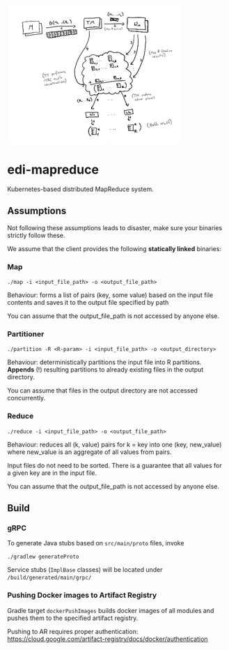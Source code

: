 <img src="./design.png" width="400">

# edi-mapreduce

Kubernetes-based distributed MapReduce system.

## Assumptions

Not following these assumptions leads to disaster, make sure your binaries
strictly follow these. 

We assume that the client provides the following **statically linked** binaries:

### Map
```
./map -i <input_file_path> -o <output_file_path>
```
Behaviour: forms a list of pairs (key, some value) based on the input file
contents and saves it to the output file specified by path

You can assume that the output_file_path is not accessed by anyone else.

### Partitioner
```
./partition -R <R-param> -i <input_file_path> -o <output_directory>
```

Behaviour: deterministically partitions the input file into R partitions.
**Appends** (!) resulting partitions to already existing files in the output
directory.

You can assume that files in the output directory are not accessed concurrently.

### Reduce
```
./reduce -i <input_file_path> -o <output_file_path>
```
Behaviour: reduces all (k, value) pairs for k = key into one (key, new_value)
where new_value is an aggregate of all values from pairs.

Input files do not need to be sorted. There is a guarantee that 
all values for a given key are in the input file.

You can assume that the output_file_path is not accessed by anyone else.

## Build

### gRPC

To generate Java stubs based on `src/main/proto` files, invoke

```
./gradlew generateProto
```

Service stubs (`ImplBase` classes) will be located
under `/build/generated/main/grpc/`

### Pushing Docker images to Artifact Registry

Gradle target `dockerPushImages` builds docker images of all modules and pushes them to the
specified artifact registry.

Pushing to AR requires proper authentication:
https://cloud.google.com/artifact-registry/docs/docker/authentication
